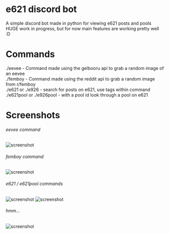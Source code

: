 # e621 discord bot
A simple discord bot made in python for viewing e621 posts and pools<br>
HUGE work in progress, but for now main features are working pretty well :D
# Commands
./eevee - Command made using the gelbooru api to grab a random image of an eevee<br>
./femboy - Command made using the reddit api to grab a random image from r/femboy<br>
./e621 or ./e926 - search for posts on e621, use tags within command<br>
./e621pool or ./e926pool - with a pool id look through a pool on e621<br>
# Screenshots
###### eevee command
![screenshot](https://cdn.discordapp.com/attachments/969259955620298822/970916769248215090/unknown.png)


###### femboy command<br>
![screenshot](https://cdn.discordapp.com/attachments/969259955620298822/970917761280798720/unknown.png)


###### e621 / e621pool commands<br>
![screenshot](https://cdn.discordapp.com/attachments/969259955620298822/970916850756108318/unknown.png)
![screenshot](https://cdn.discordapp.com/attachments/969259955620298822/970917191249711144/unknown.png)


###### hmm...<br>
![screenshot](https://cdn.discordapp.com/attachments/969259955620298822/970917514223710228/unknown.png)
